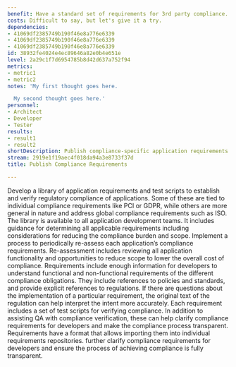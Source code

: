 ```yaml
---
benefit: Have a standard set of requirements for 3rd party compliance.
costs: Difficult to say, but let's give it a try.
dependencies:
- 41069df2385749b190f46e8a776e6339
- 41069df2385749b190f46e8a776e6339
- 41069df2385749b190f46e8a776e6339
id: 38932fe4024e4ec89646a82e0b4e651e
level: 2a29c1f7d6954785b8d42d637a752f94
metrics:
- metric1
- metric2
notes: 'My first thought goes here.

  My second thought goes here.'
personnel:
- Architect
- Developer
- Tester
results:
- result1
- result2
shortDescription: Publish compliance-specific application requirements and test guidance.
stream: 2919e1f19aec4f018da94a3e8733f37d
title: Publish Compliance Requirements

---
```

Develop a library of application requirements and test scripts to establish and verify regulatory compliance of applications. Some of these are tied to individual compliance requirements like PCI or GDPR, while others are more general in nature and address global compliance requirements such as ISO. The library is available to all application development teams. It includes guidance for determining all applicable requirements including considerations for reducing the compliance burden and scope. Implement a process to periodically re-assess each application’s compliance requirements. Re-assessment includes reviewing all application functionality and opportunities to reduce scope to lower the overall cost of compliance.
Requirements include enough information for developers to understand functional and non-functional requirements of the different compliance obligations. They include references to policies and standards, and provide explicit references to regulations. If there are questions about the implementation of a particular requirement, the original text of the regulation can help interpret the intent more accurately. Each requirement includes a set of test scripts for verifying compliance. In addition to assisting QA with compliance verification, these can help clarify compliance requirements for developers and make the compliance process transparent. Requirements have a format that allows importing them into individual requirements repositories. further clarify compliance requirements for developers and ensure the process of achieving compliance is fully transparent.